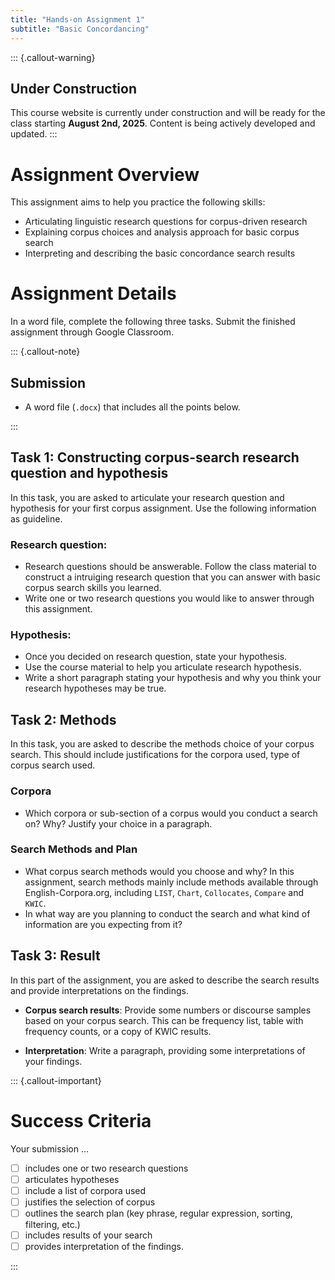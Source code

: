 ```yaml
---
title: "Hands-on Assignment 1"
subtitle: "Basic Concordancing"
---
```


::: {.callout-warning}
## Under Construction
This course website is currently under construction and will be ready for the class starting **August 2nd, 2025**. Content is being actively developed and updated.
:::


# Assignment Overview

This assignment aims to help you practice the following skills:

- Articulating linguistic research questions for corpus-driven research
- Explaining corpus choices and analysis approach for basic corpus search
- Interpreting and describing the basic concordance search results


# Assignment Details

In a word file, complete the following three tasks.
Submit the finished assignment through Google Classroom.


::: {.callout-note}
## Submission

- A word file (`.docx`) that includes all the points below.

:::

## Task 1: Constructing corpus-search research question and hypothesis

In this task, you are asked to articulate your research question and hypothesis for your first corpus assignment. Use the following information as guideline.


### Research question:

- Research questions should be answerable. Follow the class material to construct a intruiging research question that you can answer with basic corpus search skills you learned.
- Write one or two research questions you would like to answer through this assignment.


### Hypothesis:

- Once you decided on research question, state your hypothesis.
- Use the course material to help you articulate research hypothesis.
- Write a short paragraph stating your hypothesis and why you think your research hypotheses may be true.


## Task 2: Methods

In this task, you are asked to describe the methods choice of your corpus search. This should include justifications for the corpora used, type of corpus search used.

### Corpora

- Which corpora or sub-section of a corpus would you conduct a search on? Why? Justify your choice in a paragraph.


### Search Methods and Plan

- What corpus search methods would you choose and why? In this assignment, search methods mainly include methods available through English-Corpora.org, including `LIST`, `Chart`, `Collocates`, `Compare` and `KWIC`. 
- In what way are you planning to conduct the search and what kind of information are you expecting from it?

## Task 3: Result

In this part of the assignment, you are asked to describe the search results and provide interpretations on the findings.


- **Corpus search results**: Provide some numbers or discourse samples based on your corpus search. This can be frequency list, table with frequency counts, or a copy of KWIC results.

- **Interpretation**: Write a paragraph, providing some interpretations of your findings.


::: {.callout-important}
# Success Criteria

Your submission ...

- [ ] includes one or two research questions
- [ ] articulates hypotheses
- [ ] include a list of corpora used 
- [ ] justifies the selection of corpus 
- [ ] outlines the search plan (key phrase, regular expression, sorting, filtering, etc.)
- [ ] includes results of your search
- [ ] provides interpretation of the findings.

::: 